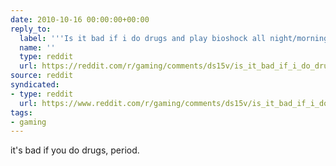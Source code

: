 ```yaml
---
date: 2010-10-16 00:00:00+00:00
reply_to:
  label: '''Is it bad if i do drugs and play bioshock all night/morning?'' on /r/gaming'
  name: ''
  type: reddit
  url: https://reddit.com/r/gaming/comments/ds15v/is_it_bad_if_i_do_drugs_and_play_bioshock_all/
source: reddit
syndicated:
- type: reddit
  url: https://www.reddit.com/r/gaming/comments/ds15v/is_it_bad_if_i_do_drugs_and_play_bioshock_all/c12gs8u/
tags:
- gaming
---
```


it's bad if you do drugs, period.